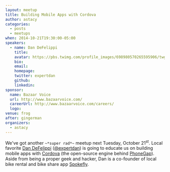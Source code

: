 ```yaml
---
layout: meetup
title: Building Mobile Apps with Cordova
author: astacy
categories:
  - posts
  - meetups
when: 2014-10-21T19:30:00-05:00
speakers:
  - name: Dan DeFelippi
    title:
    avatar: https://pbs.twimg.com/profile_images/698980570265595906/twgFYIHA_400x400.jpg
    bio:
    email:
    homepage:
    twitter: expertdan
    github:
    linkedin:
sponsor:
  name: Bazaar Voice
  url: http://www.bazaarvoice.com/
  careerUrl: http://www.bazaarvoice.com/careers/
  logo:
venue: frog
after: gingerman
organizers:
  - astacy
---
```


We've got another `~*super rad*~` meetup next Tuesday, October 21<sup>st</sup>. Local favorite [Dan DeFelippi][1] ([@expertdan][2]) is going to educate us on building mobile apps with [Cordova][3] (the open-source engine behind [PhoneGap][4]). Aside from being a proper geek and hacker, Dan is a co-founder of local bike rental and bike share app [Spokefly][5].

[1]: http://driverdan.com
[2]: https://twitter.com/expertdan
[3]: http://cordova.apache.org
[4]: http://phonegap.com
[5]: https://twitter.com/Spokefly
